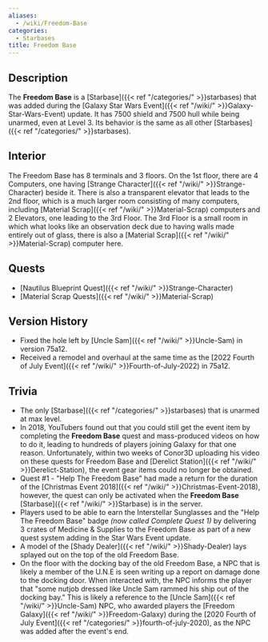 ```yaml
---
aliases:
  - /wiki/Freedom-Base
categories:
  - Starbases
title: Freedom Base
---
```


## Description

The **Freedom Base** is a [Starbase]({{< ref "/categories/" >}}starbases) that was added during the [Galaxy Star Wars Event]({{< ref "/wiki/" >}}Galaxy-Star-Wars-Event) update. It has 7500 shield and 7500 hull while being unarmed, even at Level 3. Its behavior is the same as all other [Starbases]({{< ref "/categories/" >}}starbases).

## Interior

The Freedom Base has 8 terminals and 3 floors. On the 1st floor, there are 4 Computers, one having [Strange Character]({{< ref "/wiki/" >}}Strange-Character) beside it. There is also a transparent elevator that leads to the 2nd floor, which is a much larger room consisting of many computers, including [Material Scrap]({{< ref "/wiki/" >}}Material-Scrap) computers and 2 Elevators, one leading to the 3rd Floor. The 3rd Floor is a small room in which what looks like an observation deck due to having walls made entirely out of glass, there is also a [Material Scrap]({{< ref "/wiki/" >}}Material-Scrap) computer here.

## Quests

- [Nautilus Blueprint Quest]({{< ref "/wiki/" >}}Strange-Character)
- [Material Scrap Quests]({{< ref "/wiki/" >}}Material-Scrap)

## Version History

- Fixed the hole left by [Uncle Sam]({{< ref "/wiki/" >}}Uncle-Sam) in version 75a12.
- Received a remodel and overhaul at the same time as the [2022 Fourth of July Event]({{< ref "/wiki/" >}}Fourth-of-July-2022) in 75a12.

## Trivia

- The only [Starbase]({{< ref "/categories/" >}}starbases) that is unarmed at max level.
- In 2018, YouTubers found out that you could still get the event item by completing the **Freedom Base** quest and mass-produced videos on how to do it, leading to hundreds of players joining Galaxy for that one reason. Unfortunately, within two weeks of Conor3D uploading his video on these quests for Freedom Base and [Derelict Station]({{< ref "/wiki/" >}}Derelict-Station), the event gear items could no longer be obtained.
- Quest #1 - "Help The Freedom Base" had made a return for the duration of the [Christmas Event 2018]({{< ref "/wiki/" >}}Christmas-Event-2018), however, the quest can only be activated when the **Freedom Base** [Starbase]({{< ref "/wiki/" >}}Starbase) is in the server.
- Players used to be able to earn the Interstellar Sunglasses and the "Help The Freedom Base" badge _(now called Complete Quest 1)_ by delivering 3 crates of Medicine & Supplies to the Freedom Base as part of a new quest system adding in the Star Wars Event update.
- A model of the [Shady Dealer]({{< ref "/wiki/" >}}Shady-Dealer) lays splayed out on the top of the old Freedom Base.
- On the floor with the docking bay of the old Freedom Base, a NPC that is likely a member of the U.N.E is seen writing up a report on damage done to the docking door. When interacted with, the NPC informs the player that "some nutjob dressed like Uncle Sam rammed his ship out of the docking bay." This is likely a reference to the [Uncle Sam]({{< ref "/wiki/" >}}Uncle-Sam) NPC, who awarded players the [Freedom Galaxy]({{< ref "/wiki/" >}}Freedom-Galaxy) during the [2020 Fourth of July Event]({{< ref "/categories/" >}}fourth-of-july-2020), as the NPC was added after the event's end.

